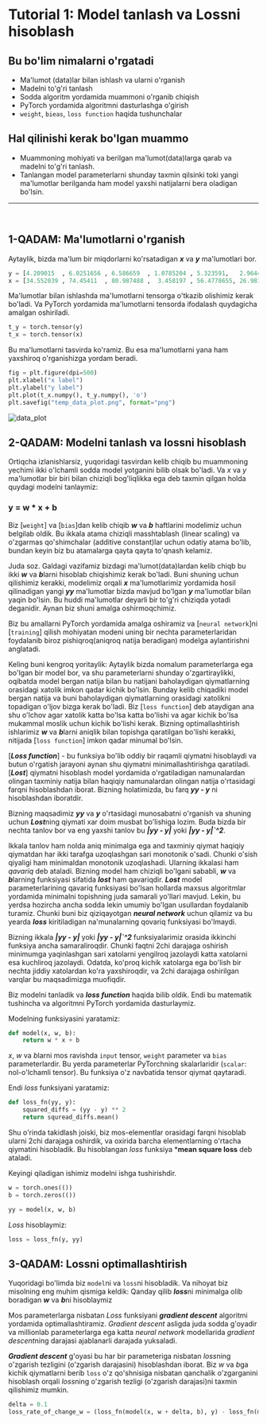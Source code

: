 # Tutorial 1: Model tanlash va Lossni hisoblash 
## Bu bo'lim nimalarni o'rgatadi
 * Ma'lumot (data)lar bilan ishlash va ularni o'rganish
 * Madelni to'g'ri tanlash 
 * Sodda algoritm yordamida muammoni o'rganib chiqish 
 * PyTorch yordamida algoritmni dasturlashga o'girish
 * `weight`, `bieas`, `loss function` haqida tushunchalar

## Hal qilinishi kerak bo'lgan muammo
 * Muammoning mohiyati va berilgan ma'lumot(data)larga qarab va madelni to'g'ri tanlash.
 * Tanlangan model parameterlarni shunday taxmin qilsinki toki yangi ma'lumotlar berilganda ham model yaxshi natijalarni bera oladigan bo'lsin.


* * *


<br/>

## **1-QADAM:** Ma'lumotlarni o'rganish

Aytaylik, bizda ma'lum bir miqdorlarni ko'rsatadigan ***x*** va ***y*** ma'lumotlari bor. 

```python
y = [4.209015  , 6.0251656 , 6.586659  , 1.0785204 , 5.323591,   2.9644287, 8.885769  , 9.895647  ,  6.464806  , 0.18034637, 1.2534696]
x = [34.552039 , 74.45411  , 80.987488 ,  3.458197 , 56.4778655, 26.98163  , 95.79415  , 106.228316 , 61.169422 , 1.089516 , 8.962632]
```

Ma'lumotlar bilan ishlashda ma'lumotlarni tensorga o'tkazib olishimiz kerak bo'ladi. Va PyTorch yordamida ma'lumotlarni tensorda ifodalash quydagicha amalgan oshiriladi.

```python
t_y = torch.tensor(y)
t_x = torch.tensor(x)
```

Bu ma'lumotlarni tasvirda ko'ramiz. Bu esa ma'lumotlarni yana ham  yaxshiroq o'rganishizga yordam beradi.

```python
fig = plt.figure(dpi=500)
plt.xlabel("x label")
plt.ylabel("y label")
plt.plot(t_x.numpy(), t_y.numpy(), 'o')
plt.savefig("temp_data_plot.png", format="png")
```

![data_plot](https://martianvenusian.github.io/dl_tutorial/images/temp_data_plot.png)

## **2-QADAM:** Modelni tanlash va lossni hisoblash

Ortiqcha izlanishlarsiz, yuqoridagi tasvirdan kelib chiqib bu muammoning yechimi ikki o'lchamli sodda model yotganini bilib olsak bo'ladi. Va *x* va *y* ma'lumotlar bir biri bilan chiziqli bog'liqlikka ega deb taxmin qilgan holda quydagi modelni tanlaymiz:

### y = w * x + b

Biz [`weight`] va [`bias`]dan kelib chiqib ***w*** va ***b*** haftlarini modelimiz uchun belgilab oldik. Bu ikkala atama chiziqli masshtablash (linear scaling) va o'zgarmas qo'shimchalar (additive constant)lar uchun odatiy atama bo'lib, bundan keyin biz bu atamalarga qayta qayta to'qnash kelamiz.

Juda soz. Galdagi vazifamiz bizdagi ma'lumot(data)lardan kelib chiqb bu ikki ***w*** va ***b***larni hisoblab chiqishimiz kerak bo'ladi. Buni shuning uchun qilishimiz kerakki, modelimiz orqali ***x*** ma'lumotlarimiz yordamida hosil qilinadigan yangi ***yy*** ma'lumotlar bizda mavjud bo'lgan ***y*** ma'lumotlar bilan yaqin bo'lsin. Bu huddi ma'lumotlar deyarli bir to'g'ri chiziqda yotadi deganidir. Aynan biz shuni amalga oshirmoqchimiz.

Biz bu amallarni PyTorch yordamida amalga oshiramiz va [`neural network`]ni [`training`] qilish mohiyatan modeni uning bir nechta parameterlaridan foydalanib biroz pishiqroq(aniqroq natija beradigan) modelga aylantirishni anglatadi.

Keling buni kengroq yoritaylik: Aytaylik bizda nomalum parameterlarga ega bo'lgan bir model bor, va shu parameterlarni shunday o'zgartiraylikki, oqibatda model bergan natija bilan bu natijani baholaydigan qiymatlarning orasidagi xatolik imkon qadar kichik bo'lsin. Bunday kelib chiqadiki model bergan natija va buni baholaydigan qiymatlarning orasidagi xatolikni topadigan o'ljov bizga kerak bo'ladi. Biz [`loss function`] deb ataydigan ana shu o'lchov agar xatolik katta bo'lsa katta bo'lishi va agar kichik bo'lsa  mukammal moslik uchun kichik bo'lishi kerak. Bizning optimallashtirish ishlarimiz ***w*** va ***b***larni aniqlik bilan topishga qaratilgan bo'lishi kerakki, nitijada [`loss function`] imkon qadar minumal bo'lsin.

[***Loss function***] - bu funksiya bo'lib oddiy bir raqamli qiymatni hisoblaydi va butun o'rgatish jarayoni aynan shu qiymatni minimallashtirishga qaratiladi. [***Lost***] qiymatni hisoblash model yordamida o'rgatiladigan namunalardan olingan taxminiy natija bilan haqiqiy namunalardan olingan natija o'rtasidagi farqni hisoblashdan iborat. Bizning holatimizda, bu farq ***yy - y*** ni hisoblashdan iboratdir.

Bizning maqsadimiz ***yy*** va ***y*** o'rtasidagi munosabatni o'rganish va shuning uchun ***Lost***ning qiymati xar doim musbat bo'lishiga lozim. Buda bizda bir nechta tanlov bor va eng yaxshi tanlov bu ***|yy - y|*** yoki ***|yy - y|`^2***. 

Ikkala tanlov ham nolda aniq minimalga ega and taxminiy qiymat haqiqiy qiymatdan har ikki tarafga uzoqlashgan sari monotonik o'sadi. Chunki o'sish qiyaligi ham minimaldan monotonik uzoqlashadi. Ularning ikkalasi ham *qavariq* deb ataladi. Bizning model ham chiziqli bo'lgani sababli, ***w*** va ***b***larning funksiyasi sifatida ***lost*** ham qavariqdir. ***Lost*** model parameterlarining qavariq funksiyasi bo'lsan hollarda maxsus algoritmlar yordamida minimalni topishning juda samarali yo'llari mavjud. Lekin, bu yerdsa hozircha ancha sodda lekin umumiy bo'lgan usullardan foydalanib turamiz. Chunki buni biz qiziqayotgan ***neural network*** uchun qilamiz va bu yearda ***loss*** kiritiladigan na'munalarning qovariq funksiyasi bo'lmaydi.

Bizning ikkala ***|yy - y|*** yoki ***|yy - y|`^2*** funksiyalarimiz orasida ikkinchi funksiya ancha samaraliroqdir. Chunki faqtni 2chi darajaga oshirish minimumga yaqinlashgan sari xatolarni yengilroq jazolaydi katta xatolarni esa kuchliroq jazolaydi. Odatda, ko'proq kichik xatolarga ega bo'lish bir nechta jiddiy xatolardan ko'ra yaxshiroqdir, va 2chi darajaga oshirilgan varqlar bu maqsadimizga muofiqdir.


Biz modelni tanladik va ***loss function*** haqida bilib oldik. Endi bu matematik tushincha va algoritmni PyTorch yordamida dasturlaymiz. 

Modelning funksiyasini yaratamiz:

```Python
def model(x, w, b):
    return w * x + b
```
*x*, *w* va *b*larni mos ravishda `input` tensor, `weight` parameter va `bias` parameterlardir. Bu yerda parameterlar PyTorchning skalarlaridir (`scalar`: nol-o'lchamli tensor). Bu funksiya o'z navbatida tensor qiymat qaytaradi.

Endi *loss* funksiyani yaratamiz:

```python
def loss_fn(yy, y):
    squared_diffs = (yy - y) ** 2
    return squread_diffs.mean()
```
Shu o'rinda takidlash joiski, biz mos-elementlar orasidagi farqni hisoblab ularni 2chi darajaga oshirdik, va oxirida barcha elementlarning o'rtacha qiymatini hisobladik. Bu hisoblangan *loss* funksiya ***mean square loss** deb ataladi.

Keyingi qiladigan ishimiz modelni ishga tushirishdir.

```python
w = torch.ones(())
b = torch.zeros(())

yy = model(x, w, b)
```

*Loss* hisoblaymiz:
```python
loss = loss_fn(y, yy)
```


## **3-QADAM:** Lossni optimallashtirish
Yuqoridagi bo'limda biz `model`ni va `loss`ni hisobladik. Va nihoyat biz misolning eng muhim qismiga keldik: Qanday qilib ***loss***ni minimalga olib boradigan ***w*** va ***b***ni hisoblaymiz

Mos parameterlarga nisbatan *Loss* funksiyani ***gradient descent*** algoritmi yordamida optimallashtiramiz. *Gradient descent* asligda juda sodda g'oyadir va millionlab parameterlarga ega katta *neural network* modellarida *gradient descent*ning darajasi ajablanarli darajada yuksaladi.

***Gradient descent*** g'oyasi bu har bir parameteriga nisbatan *loss*ning o'zgarish tezligini (o'zgarish darajasini) hisoblashdan iborat. Biz *w* va *b*ga kichik qiymatlarni berib `loss` o'z qo'shnisiga nisbatan qanchalik o'zgarganini hisoblash orqali *loss*ning o'zgarish tezligi (o'zgarish darajasi)ni taxmin qilishimiz mumkin.

```python
delta = 0.1
loss_rate_of_change_w = (loss_fn(model(x, w + delta, b), y) - loss_fn(model(x, w - delta, b), y)) / (2.0 * delta)
```